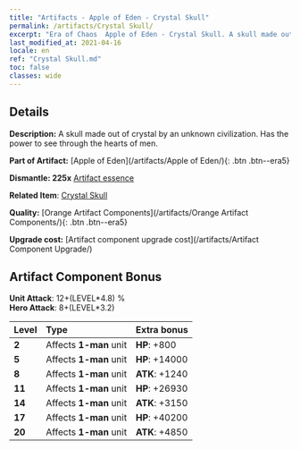 ```yaml
---
title: "Artifacts - Apple of Eden - Crystal Skull"
permalink: /artifacts/Crystal Skull/
excerpt: "Era of Chaos  Apple of Eden - Crystal Skull. A skull made out of crystal by an unknown civilization. Has the power to see through the hearts of men."
last_modified_at: 2021-04-16
locale: en
ref: "Crystal Skull.md"
toc: false
classes: wide
---
```




## Details

 **Description:** A skull made out of crystal by an unknown civilization. Has the power to see through the hearts of men.

 **Part of Artifact:** [Apple of Eden](/artifacts/Apple of Eden/){: .btn .btn--era5}

 **Dismantle: 225x** [Artifact essence](/Items/con_905/)

 **Related Item**: [Crystal Skull](/Items/art_182/)

 **Quality:** [Orange Artifact Components](/artifacts/Orange Artifact Components/){: .btn .btn--era5}

 **Upgrade cost:** [Artifact component upgrade cost](/artifacts/Artifact Component Upgrade/)

## Artifact Component Bonus

  **Unit Attack**: 12+(LEVEL\*4.8) %<br/>**Hero Attack**: 8+(LEVEL\*3.2)

  |  Level  | Type |    Extra bonus  | 
  |:--------|:-----|:----------------| 
  | **2** | Affects **1-man** unit | **HP**: +800 | 
  | **5** | Affects **1-man** unit | **HP**: +14000 | 
  | **8** | Affects **1-man** unit | **ATK**: +1240 | 
  | **11** | Affects **1-man** unit | **HP**: +26930 | 
  | **14** | Affects **1-man** unit | **ATK**: +3150 | 
  | **17** | Affects **1-man** unit | **HP**: +40200 | 
  | **20** | Affects **1-man** unit | **ATK**: +4850 | 
